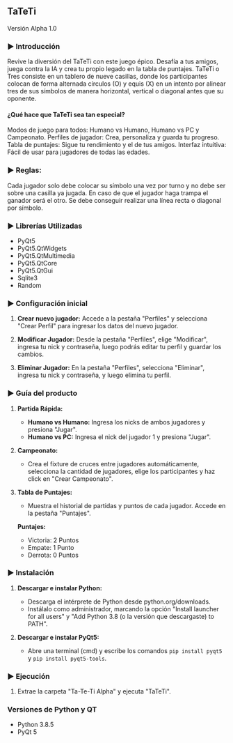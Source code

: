 ##								TaTeTi 
Versión Alpha 1.0
### ► Introducción
Revive la diversión del TaTeTi con este juego épico. Desafía a tus amigos, juega contra la IA y crea tu propio legado en la tabla de puntajes. TaTeTi o Tres consiste en un tablero de nueve casillas, donde los participantes colocan de forma alternada círculos (O) y equis (X) en un intento por alinear tres de sus símbolos de manera horizontal, vertical o diagonal antes que su oponente. 

#### ¿Qué hace que TaTeTi sea tan especial?
Modos de juego para todos: Humano vs Humano, Humano vs PC y Campeonato.
Perfiles de jugador: Crea, personaliza y guarda tu progreso.
Tabla de puntajes: Sigue tu rendimiento y el de tus amigos.
Interfaz intuitiva: Fácil de usar para jugadores de todas las edades.

### ► Reglas:
Cada jugador solo debe colocar su símbolo una vez por turno y no debe ser sobre una casilla ya jugada. En caso de que el jugador haga trampa el ganador será el otro. Se debe conseguir realizar una línea recta o diagonal por símbolo.

### ► Librerías Utilizadas 

- PyQt5
- PyQt5.QtWidgets
- PyQt5.QtMultimedia
- PyQt5.QtCore
- PyQt5.QtGui
- Sqlite3
- Random 



### ► Configuración inicial

1. **Crear nuevo jugador:** Accede a la pestaña "Perfiles" y selecciona "Crear Perfil" para ingresar los datos del nuevo jugador.
   
2. **Modificar Jugador:** Desde la pestaña "Perfiles", elige "Modificar", ingresa tu nick y contraseña, luego podrás editar tu perfil y guardar los cambios.

3. **Eliminar Jugador:** En la pestaña "Perfiles", selecciona "Eliminar", ingresa tu nick y contraseña, y luego elimina tu perfil.

### ► Guía del producto

1. **Partida Rápida:**
   - **Humano vs Humano:** Ingresa los nicks de ambos jugadores y presiona "Jugar".
   - **Humano vs PC:** Ingresa el nick del jugador 1 y presiona "Jugar".

2. **Campeonato:**
   - Crea el fixture de cruces entre jugadores automáticamente, selecciona la cantidad de jugadores, elige los participantes y haz click en "Crear Campeonato".

3. **Tabla de Puntajes:**
   - Muestra el historial de partidas y puntos de cada jugador. Accede en la pestaña "Puntajes".

   **Puntajes:**
   - Victoria: 2 Puntos
   - Empate: 1 Punto
   - Derrota: 0 Puntos

### ► Instalación

1. **Descargar e instalar Python:**
   - Descarga el intérprete de Python desde python.org/downloads.
   - Instálalo como administrador, marcando la opción "Install launcher for all users" y "Add Python 3.8 (o la versión que descargaste) to PATH".

2. **Descargar e instalar PyQt5:**
   - Abre una terminal (cmd) y escribe los comandos `pip install pyqt5` y `pip install pyqt5-tools`.

### ► Ejecución 

1. Extrae la carpeta "Ta-Te-Ti Alpha" y ejecuta "TaTeTi".

### Versiones de Python y QT

- Python 3.8.5
- PyQt 5

